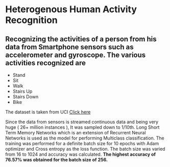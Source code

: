 # Heterogenous Human Activity Recognition

## Recognizing the activities of a person from his data from Smartphone sensors such as accelerometer and gyroscope. The various activities recognized are
* Stand
* Sit
* Walk
* Stairs Up
* Stairs Down 
* Bike

The dataset is taken from UCI [Click here ](https://archive.ics.uci.edu/ml/datasets/Heterogeneity+Activity+Recognition)

Since the data from sensors is streamed continuous data and being very huge ( 26+ million instances ), It was sampled down to 1/10th.
Long Short Term Memory Networks which is an extension of Recurrent Neural Networks is used as the model for performing Multiclass classification. The training was performed for a definite batch size for 10 epochs with Adam optimizer and Cross entropy as the loss function. The batch size was varied from 16 to 1024 and accuracy was calculated.
<b>The highest accuracy of 76.57% was obtained for the batch size of 256.</b>
